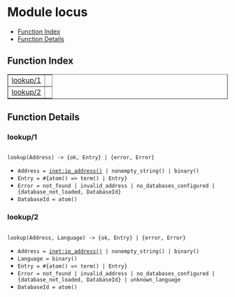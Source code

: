 

# Module locus #
* [Function Index](#index)
* [Function Details](#functions)

<a name="index"></a>

## Function Index ##


<table width="100%" border="1" cellspacing="0" cellpadding="2" summary="function index"><tr><td valign="top"><a href="#lookup-1">lookup/1</a></td><td></td></tr><tr><td valign="top"><a href="#lookup-2">lookup/2</a></td><td></td></tr></table>


<a name="functions"></a>

## Function Details ##

<a name="lookup-1"></a>

### lookup/1 ###

<pre><code>
lookup(Address) -&gt; {ok, Entry} | {error, Error}
</code></pre>

<ul class="definitions"><li><code>Address = <a href="inet.md#type-ip_address">inet:ip_address()</a> | nonempty_string() | binary()</code></li><li><code>Entry = #{atom() =&gt; term() | Entry}</code></li><li><code>Error = not_found | invalid_address | no_databases_configured | {database_not_loaded, DatabaseId}</code></li><li><code>DatabaseId = atom()</code></li></ul>

<a name="lookup-2"></a>

### lookup/2 ###

<pre><code>
lookup(Address, Language) -&gt; {ok, Entry} | {error, Error}
</code></pre>

<ul class="definitions"><li><code>Address = <a href="inet.md#type-ip_address">inet:ip_address()</a> | nonempty_string() | binary()</code></li><li><code>Language = binary()</code></li><li><code>Entry = #{atom() =&gt; term() | Entry}</code></li><li><code>Error = not_found | invalid_address | no_databases_configured | {database_not_loaded, DatabaseId} | unknown_language</code></li><li><code>DatabaseId = atom()</code></li></ul>

